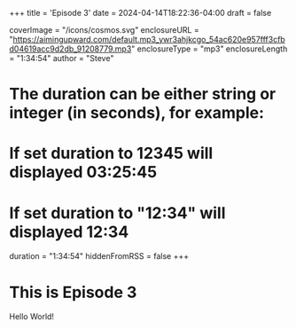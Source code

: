 +++
title = 'Episode 3'
date = 2024-04-14T18:22:36-04:00
draft = false

coverImage = "/icons/cosmos.svg"
enclosureURL = "https://aimingupward.com/default.mp3_ywr3ahjkcgo_54ac620e957fff3cfbd04619acc9d2db_91208779.mp3"
enclosureType = "mp3"
enclosureLength = "1:34:54"
author = "Steve"
# The duration can be either string or integer (in seconds), for example:
# If set duration to 12345 will displayed 03:25:45
# If set duration to "12:34" will displayed 12:34
duration = "1:34:54"
hiddenFromRSS = false
+++

# This is Episode 3

Hello World!
